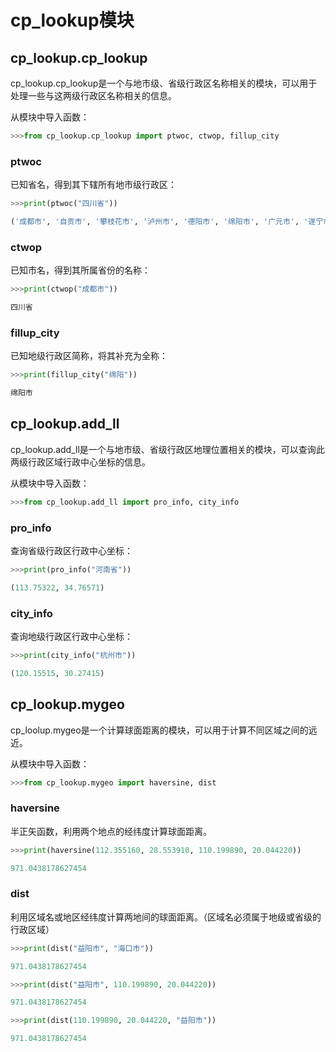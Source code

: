 # cp_lookup模块

## cp_lookup.cp_lookup

cp_lookup.cp_lookup是一个与地市级、省级行政区名称相关的模块，可以用于处理一些与这两级行政区名称相关的信息。

从模块中导入函数：

```python
>>>from cp_lookup.cp_lookup import ptwoc, ctwop, fillup_city
```

### ptwoc

已知省名，得到其下辖所有地市级行政区：

```python
>>>print(ptwoc("四川省"))

('成都市', '自贡市', '攀枝花市', '泸州市', '德阳市', '绵阳市', '广元市', '遂宁市', '内江市', '乐山市', '南充市', '宜宾市', '广安市', '达州市', '资阳市', '眉山市', '巴中市', '雅安市', '阿坝藏族羌族自治州', '甘孜藏族自治州', '凉山彝族自治州')
```

### ctwop

已知市名，得到其所属省份的名称：

```python
>>>print(ctwop("成都市"))

四川省
```

### fillup_city

已知地级行政区简称，将其补充为全称：

```python
>>>print(fillup_city("绵阳"))

绵阳市
```

## cp_lookup.add_ll

cp_lookup.add_ll是一个与地市级、省级行政区地理位置相关的模块，可以查询此两级行政区域行政中心坐标的信息。

从模块中导入函数：

```python
>>>from cp_lookup.add_ll import pro_info, city_info
```

### pro_info

查询省级行政区行政中心坐标：

```python
>>>print(pro_info("河南省"))

(113.75322, 34.76571)
```

### city_info

查询地级行政区行政中心坐标：

```python
>>>print(city_info("杭州市"))

(120.15515, 30.27415)
```

## cp_lookup.mygeo

cp_loolup.mygeo是一个计算球面距离的模块，可以用于计算不同区域之间的远近。

从模块中导入函数：

```python
>>>from cp_lookup.mygeo import haversine, dist
```

### haversine

半正矢函数，利用两个地点的经纬度计算球面距离。

```python
>>>print(haversine(112.355160, 28.553910, 110.199890, 20.044220))

971.0438178627454
```

### dist

利用区域名或地区经纬度计算两地间的球面距离。（区域名必须属于地级或省级的行政区域）

```python
>>>print(dist("益阳市", "海口市"))

971.0438178627454

>>>print(dist("益阳市", 110.199890, 20.044220))

971.0438178627454

>>>print(dist(110.199890, 20.044220, "益阳市"))

971.0438178627454
```
